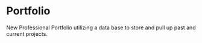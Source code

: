 # Portfolio
New Professional Portfolio utilizing a data base to store and pull up past and current projects.
